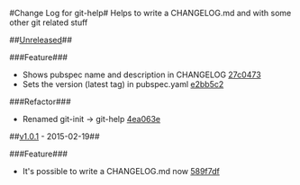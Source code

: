 #Change Log for git-help#
Helps to write a CHANGELOG.md and with some other git related stuff

##[Unreleased](http://github.com/mikemitterer/dart-git-help/compare/v1.0.1...HEAD)##

###Feature###
* Shows pubspec name and description in CHANGELOG [27c0473](http://github.com/mikemitterer/dart-git-help/commit/27c047343bc75152d684e9d83e25dc74ae055856)
* Sets the version (latest tag) in pubspec.yaml [e2bb5c2](http://github.com/mikemitterer/dart-git-help/commit/e2bb5c25c53699523e000812ee2336eeff5c8490)

###Refactor###
* Renamed git-init -> git-help [4ea063e](http://github.com/mikemitterer/dart-git-help/commit/4ea063ea9d4abd349bcd2f02a52bd7e9db45fa32)

##[v1.0.1](http://github.com/mikemitterer/dart-git-help/compare/v1.0.1...v1.0) - 2015-02-19##

###Feature###
* It's possible to write a CHANGELOG.md now [589f7df](http://github.com/mikemitterer/dart-git-help/commit/589f7df523f681df166de7526db407add803db87)
